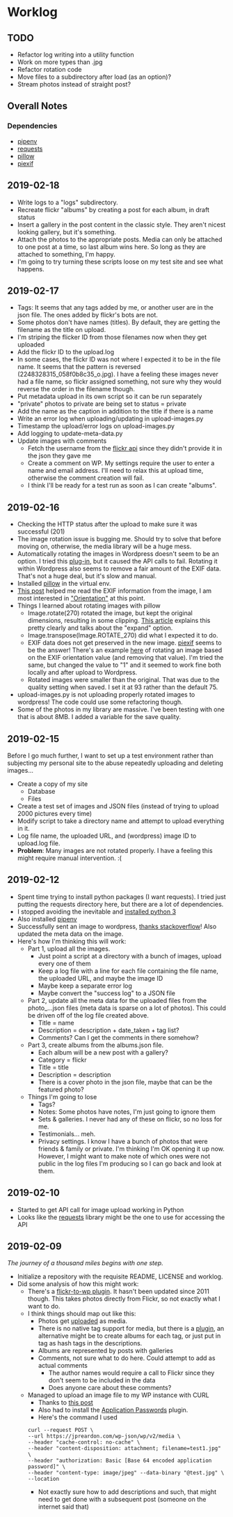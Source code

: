 # Worklog

## TODO

- Refactor log writing into a utility function
- Work on more types than .jpg
- Refactor rotation code
- Move files to a subdirectory after load (as an option)?
- Stream photos instead of straight post?

## Overall Notes

### Dependencies 

- [pipenv](https://pipenv.readthedocs.io/en/latest/)
- [requests](http://docs.python-requests.org/en/master/)
- [pillow](https://python-pillow.org/)
- [piexif](https://pypi.org/project/piexif/)

## 2019-02-18

- Write logs to a "logs" subdirectory.
- Recreate flickr "albums" by creating a post for each album, in draft status
- Insert a gallery in the post content in the classic style. They aren't nicest looking gallery, but it's something.
- Attach the photos to the appropriate posts. Media can only be attached to one post at a time, so last album wins here. So long as they are attached to something, I'm happy.
- I'm going to try turning these scripts loose on my test site and see what happens.

## 2019-02-17

- Tags: It seems that any tags added by me, or another user are in the json file. The ones added by flickr's bots are not.
- Some photos don't have names (titles). By default, they are getting the filename as the title on upload. 
- I'm striping the flicker ID from those filenames now when they get uploaded
- Add the flickr ID to the upload.log
-  In some cases, the flickr ID was not where I expected it to be in the file name. It seems that the pattern is reversed (2248328315_058f0b8c35_o.jpg). I have a feeling these images never had a file name, so flickr assigned something, not sure why they would reverse the order in the filename though.
- Put metadata upload in its own script so it can be run separately
- "private" photos to private are being set to status = private
- Add the name as the caption in addition to the title if there is a name
- Write an error log when uploading/updating in upload-images.py
- Timestamp the upload/error logs on upload-images.py
- Add logging to update-meta-data.py
- Update images with comments
  - Fetch the username from the [flickr api](https://www.flickr.com/services/api/) since they didn't provide it in the json they gave me
  - Create a comment on WP. My settings require the user to enter a name and email address. I'll need to relax this at upload time, otherwise the comment creation will fail.
  - I think I'll be ready for a test run as soon as I can create "albums".

## 2019-02-16

- Checking the HTTP status after the upload to make sure it was successful (201)
- The image rotation issue is bugging me. Should try to solve that before moving on, otherwise, the media library will be a huge mess.
- Automatically rotating the images in Wordpress doesn't seem to be an option. I tried this [plug-in](https://wordpress.org/plugins/fix-image-rotation/), but it caused the API calls to fail. Rotating it within Wordpress also seems to remove a fair amount of the EXIF data. That's not a huge deal, but it's slow and manual.
- Installed [pillow](https://python-pillow.org/) in the virtual env.
- [This post](https://stackoverflow.com/questions/4764932/in-python-how-do-i-read-the-exif-data-for-an-image) helped me read the EXIF information from the image, I am most interested in ["Orientation"](http://sylvana.net/jpegcrop/exif_orientation.html) at this point.
- Things I learned about rotating images with pillow
  - Image.rotate(270) rotated the image, but kept the original dimensions, resulting in some clipping. [This article](https://dzone.com/articles/image-processing-in-python-with-pillow) explains this pretty clearly and talks about the "expand" option. 
  - Image.transpose(Image.ROTATE_270) did what I expected it to do.
  - EXIF data does not get preserved in the new image. [piexif](https://pypi.org/project/piexif/) seems to be the answer! There's an example [here](https://piexif.readthedocs.io/en/latest/sample.html#with-pil-pillow) of rotating an image based on the EXIF orientation value (and removing that value). I'm tried the same, but changed the value to "1" and it seemed to work fine both locally and after upload to Wordpress.
  - Rotated images were smaller than the original. That was due to the quality setting when saved. I set it at 93 rather than the default 75.
- upload-images.py is not uploading properly rotated images to wordpress! The code could use some refactoring though.
- Some of the photos in my library are massive. I've been testing with one that is about 8MB. I added a variable for the save quality.


## 2019-02-15

Before I go much further, I want to set up a test environment rather than subjecting my personal site to the abuse repeatedly uploading and deleting images...

- Create a copy of my site
  - Database
  - Files
- Create a test set of images and JSON files (instead of trying to upload 2000 pictures every time)
- Modify script to take a directory name and attempt to upload everything in it.
- Log file name, the uploaded URL, and (wordpress) image ID to upload.log file.
- **Problem**: Many images are not rotated properly. I have a feeling this might require manual intervention. :(


## 2019-02-12

- Spent time trying to install python packages (I want requests). I tried just putting the requests directory here, but there are a lot of dependencies.
- I stopped avoiding the inevitable and [installed python 3](https://docs.python-guide.org/starting/install3/osx/#install3-osx)
- Also installed [pipenv](https://docs.python-guide.org/dev/virtualenvs/#virtualenvironments-ref)
- Successfully sent an image to wordpress, [thanks stackoverflow](https://stackoverflow.com/questions/14365027/python-post-binary-data)! Also updated the meta data on the image.
- Here's how I'm thinking this will work:
  - Part 1, upload all the images. 
    - Just point a script at a directory with a bunch of images, upload every one of them
    - Keep a log file with a line for each file containing the file name, the uploaded URL, and maybe the image ID
    - Maybe keep a separate error log
    - Maybe convert the "success log" to a JSON file
  - Part 2, update all the meta data for the uploaded files from the photo_...json files (meta data is sparse on a lot of photos). This could be driven off of the log file created above.
    - Title = name
    - Description = description + date_taken + tag list?
    - Comments? Can I get the comments in there somehow? 
  - Part 3, create albums from the albums.json file.
    - Each album will be a new post with a gallery?
    - Category = flickr
    - Title = title
    - Description = description
    - There is a cover photo in the json file, maybe that can be the featured photo?
  - Things I'm going to lose
    - Tags?
    - Notes: Some photos have notes, I'm just going to ignore them
    - Sets & galleries. I never had any of these on flickr, so no loss for me.
    - Testimonials... meh.
    - Privacy settings. I know I have a bunch of photos that were friends & family or private. I'm thinking I'm OK opening it up now. However, I might want to make note of which ones were not public in the log files I'm producing so I can go back and look at them.

## 2019-02-10

- Started to get API call for image upload working in Python
- Looks like the [requests](http://docs.python-requests.org/en/master/) library might be the one to use for accessing the API

## 2019-02-09

*The journey of a thousand miles begins with one step.*

- Initialize a repository with the requisite README, LICENSE and worklog.
- Did some analysis of how this might work:
  - There's a [flickr-to-wp plugin](https://github.com/bradt/flickr-to-wp). It hasn't been updated since 2011 though. This takes photos directly from Flickr, so not exactly what I want to do.
  - I think things should map out like this:
    - Photos get [uploaded](https://developer.wordpress.org/rest-api/reference/media/#create-a-media-item) as media. 
    - There is no native tag support for media, but there is a [plugin](https://wordpress.org/plugins/enhanced-media-library/), an alternative might be to create albums for each tag, or just put in tag as hash tags in the descriptions.
    - Albums are represented by posts with galleries
    - Comments, not sure what to do here. Could attempt to add as actual comments
      - The author names would require a call to Flickr since they don't seem to be included in the data
      - Does anyone care about these comments?
  - Managed to upload an image file to my WP instance with CURL
    - Thanks to [this post](https://stackoverflow.com/questions/37432114/wp-rest-api-upload-image)
    - Also had to install the [Application Passwords](https://wordpress.org/plugins/application-passwords/) plugin.
    - Here's the command I used
    ```
    curl --request POST \
    --url https://jpreardon.com/wp-json/wp/v2/media \
    --header "cache-control: no-cache" \
    --header "content-disposition: attachment; filename=test1.jpg" \
    --header "authorization: Basic [Base 64 encoded application password]" \
    --header "content-type: image/jpeg" --data-binary "@test.jpg" \
    --location
    ```
    - Not exactly sure how to add descriptions and such, that might need to get done with a subsequent post (someone on the internet said that)